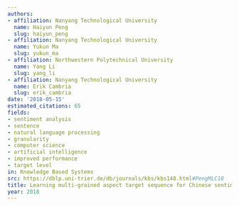 ```yaml
---
authors:
- affiliation: Nanyang Technological University
  name: Haiyun Peng
  slug: haiyun_peng
- affiliation: Nanyang Technological University
  name: Yukun Ma
  slug: yukun_ma
- affiliation: Northwestern Polytechnical University
  name: Yang Li
  slug: yang_li
- affiliation: Nanyang Technological University
  name: Erik Cambria
  slug: erik_cambria
date: '2018-05-15'
estimated_citations: 65
fields:
- sentiment analysis
- sentence
- natural language processing
- granularity
- computer science
- artificial intelligence
- improved performance
- target level
in: Knowledge Based Systems
src: https://dblp.uni-trier.de/db/journals/kbs/kbs148.html#PengMLC18
title: Learning multi-grained aspect target sequence for Chinese sentiment analysis
year: 2018
---
```

